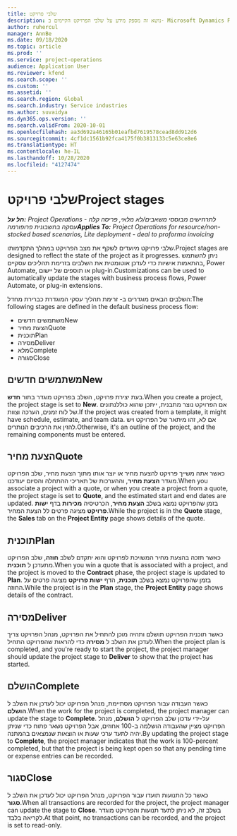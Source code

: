 ```yaml
---
title: שלבי פרויקט
description: נושא זה מספק מידע על שלבי הפרויקט הקיימים ב- Microsoft Dynamics Project Operations.
author: ruhercul
manager: AnnBe
ms.date: 09/18/2020
ms.topic: article
ms.prod: ''
ms.service: project-operations
audience: Application User
ms.reviewer: kfend
ms.search.scope: ''
ms.custom: ''
ms.assetid: ''
ms.search.region: Global
ms.search.industry: Service industries
ms.author: suvaidya
ms.dyn365.ops.version: ''
ms.search.validFrom: 2020-10-01
ms.openlocfilehash: aa3d692a46165b01eafbd7619578cead8dd912d6
ms.sourcegitcommit: 4cf1dc1561b92fca4175f0b3813133c5e63ce8e6
ms.translationtype: HT
ms.contentlocale: he-IL
ms.lasthandoff: 10/28/2020
ms.locfileid: "4127474"
---
```

# <a name="project-stages"></a><span data-ttu-id="e6a9e-103">שלבי פרויקט</span><span class="sxs-lookup"><span data-stu-id="e6a9e-103">Project stages</span></span>

<span data-ttu-id="e6a9e-104">_**חל על:** Project Operations לתרחישים מבוססי משאבים/לא מלאי, פריסה קלה - עסקה בחשבונית פרופורמה_</span><span class="sxs-lookup"><span data-stu-id="e6a9e-104">_**Applies To:** Project Operations for resource/non-stocked based scenarios, Lite deployment - deal to proforma invoicing_</span></span>

<span data-ttu-id="e6a9e-105">שלבי פרויקט מיועדים לשקף את מצב הפרויקט במהלך התקדמותו.</span><span class="sxs-lookup"><span data-stu-id="e6a9e-105">Project stages are designed to reflect the state of the project as it progresses.</span></span> <span data-ttu-id="e6a9e-106">ניתן להשתמש בהתאמות אישיות כדי לעדכן אוטומטית את השלבים בזרימת תהליכים עסקיים, Power Automate, או תוספים של יישום plug-in.</span><span class="sxs-lookup"><span data-stu-id="e6a9e-106">Customizations can be used to automatically update the stages with business process flows, Power Automate, or plug-in extensions.</span></span>

<span data-ttu-id="e6a9e-107">השלבים הבאים מוגדרים ב- זרימת תהליך עסקי המוגדרת כברירת מחדל:</span><span class="sxs-lookup"><span data-stu-id="e6a9e-107">The following stages are defined in the default business process flow:</span></span>

- <span data-ttu-id="e6a9e-108">משתמשים חדשים</span><span class="sxs-lookup"><span data-stu-id="e6a9e-108">New</span></span>
- <span data-ttu-id="e6a9e-109">הצעת מחיר</span><span class="sxs-lookup"><span data-stu-id="e6a9e-109">Quote</span></span>
- <span data-ttu-id="e6a9e-110">תוכנית</span><span class="sxs-lookup"><span data-stu-id="e6a9e-110">Plan</span></span>
- <span data-ttu-id="e6a9e-111">מסירה</span><span class="sxs-lookup"><span data-stu-id="e6a9e-111">Deliver</span></span>
- <span data-ttu-id="e6a9e-112">מלא</span><span class="sxs-lookup"><span data-stu-id="e6a9e-112">Complete</span></span>
- <span data-ttu-id="e6a9e-113">סגורה</span><span class="sxs-lookup"><span data-stu-id="e6a9e-113">Close</span></span> 

## <a name="new"></a><span data-ttu-id="e6a9e-114">משתמשים חדשים</span><span class="sxs-lookup"><span data-stu-id="e6a9e-114">New</span></span>

<span data-ttu-id="e6a9e-115">בעת יצירת פרויקט, השלב בפרויקט מוגדר בתור **חדש**.</span><span class="sxs-lookup"><span data-stu-id="e6a9e-115">When you create a project, the project stage is set to **New**.</span></span> <span data-ttu-id="e6a9e-116">אם הפרויקט נוצר מתבנית, ייתכן שהוא כוללנתונים של לוח זמנים, הערכה וצוות.</span><span class="sxs-lookup"><span data-stu-id="e6a9e-116">If the project was created from a template, it might have schedule, estimate, and team data.</span></span> <span data-ttu-id="e6a9e-117">אם לא, זהו מיתאר של הפרויקט ויש להזין את הרכיבים הנותרים.</span><span class="sxs-lookup"><span data-stu-id="e6a9e-117">Otherwise, it's an outline of the project, and the remaining components must be entered.</span></span>

## <a name="quote"></a><span data-ttu-id="e6a9e-118">הצעת מחיר</span><span class="sxs-lookup"><span data-stu-id="e6a9e-118">Quote</span></span>

<span data-ttu-id="e6a9e-119">כאשר אתה משייך פרויקט להצעת מחיר או יוצר אותו מתוך הצעת מחיר, שלב הפרויקט מוגדר **הצעת מחיר**, וההערכות של תאריכי ההתחלה והסיום יעודכנו.</span><span class="sxs-lookup"><span data-stu-id="e6a9e-119">When you associate a project with a quote, or when you create a project from a quote, the project stage is set to **Quote**, and the estimated start and end dates are updated.</span></span> <span data-ttu-id="e6a9e-120">בזמן שהפרויקט נמצא בשלב **הצעת מחיר**, הכרטיסיה **מכירות** בדף **ישות פרויקט** מציגה פרטים לל הצעת המחיר.</span><span class="sxs-lookup"><span data-stu-id="e6a9e-120">While the project is in the **Quote** stage, the **Sales** tab on the **Project Entity** page shows details of the quote.</span></span>

## <a name="plan"></a><span data-ttu-id="e6a9e-121">תוכנית</span><span class="sxs-lookup"><span data-stu-id="e6a9e-121">Plan</span></span>

<span data-ttu-id="e6a9e-122">כאשר תזכה בהצעת מחיר המשויכת לפרויקט והוא יתקדם לשלב **חוזה**, שלב הפרויקט מתעדכן ל **תוכנית**.</span><span class="sxs-lookup"><span data-stu-id="e6a9e-122">When you win a quote that is associated with a project, and the project is moved to the **Contract** phase, the project stage is updated to **Plan**.</span></span> <span data-ttu-id="e6a9e-123">בזמן שהפרויקט נמצא בשלב **תוכנית**, הדף **ישות פרויקט** מציגה פרטים על החוזה.</span><span class="sxs-lookup"><span data-stu-id="e6a9e-123">While the project is in the **Plan** stage, the **Project Entity** page shows details of the contract.</span></span>

## <a name="deliver"></a><span data-ttu-id="e6a9e-124">מסירה</span><span class="sxs-lookup"><span data-stu-id="e6a9e-124">Deliver</span></span>

<span data-ttu-id="e6a9e-125">כאשר תוכנית הפרויקט תושלם ותהיה מוכן להתחיל את הפרויקט, מנהל הפרויקט צריך לעדכן את השלב ל **מסירה** כדי להראות שהפרויקט התחיל.</span><span class="sxs-lookup"><span data-stu-id="e6a9e-125">When the project plan is completed, and you're ready to start the project, the project manager should update the project stage to **Deliver** to show that the project has started.</span></span>

## <a name="complete"></a><span data-ttu-id="e6a9e-126">הושלם</span><span class="sxs-lookup"><span data-stu-id="e6a9e-126">Complete</span></span> 

<span data-ttu-id="e6a9e-127">כאשר העבודה עבור הפרויקט מסתיימת, מנהל הפרויקט יכול לעדכן את השלב ל **הושלם**.</span><span class="sxs-lookup"><span data-stu-id="e6a9e-127">When the work for the project is completed, the project manager can update the stage to **Complete**.</span></span> <span data-ttu-id="e6a9e-128">על-ידי עדכון שלב הפרויקט ל **הושלם**, מנהל הפרויקט מציין שהעבודה הושלמה ב-100 אחוזים, אבל הפרויקט נשאר פתוח כדי שניתן יהיה לתעד ערכי שעות או הוצאות שנמצאים בהמתנה.</span><span class="sxs-lookup"><span data-stu-id="e6a9e-128">By updating the project stage to **Complete**, the project manager indicates that the work is 100-percent completed, but that the project is being kept open so that any pending time or expense entries can be recorded.</span></span>

## <a name="close"></a><span data-ttu-id="e6a9e-129">סגור</span><span class="sxs-lookup"><span data-stu-id="e6a9e-129">Close</span></span>

<span data-ttu-id="e6a9e-130">כאשר כל התנועות תועדו עבור הפרויקט, מנהל הפרויקט יכול לעדכן את השלב ל **סגור**.</span><span class="sxs-lookup"><span data-stu-id="e6a9e-130">When all transactions are recorded for the project, the project manager can update the stage to **Close**.</span></span> <span data-ttu-id="e6a9e-131">בשלב זה, לא ניתן לתעד תנועות והפרויקט מוגדר לקריאה בלבד.</span><span class="sxs-lookup"><span data-stu-id="e6a9e-131">At that point, no transactions can be recorded, and the project is set to read-only.</span></span>

